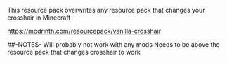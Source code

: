 This resource pack overwrites any resource pack that changes your crosshair in Minecraft

https://modrinth.com/resourcepack/vanilla-crosshair

##-NOTES-
Will probably not work with any mods
Needs to be above the resource pack that changes crosshair to work
